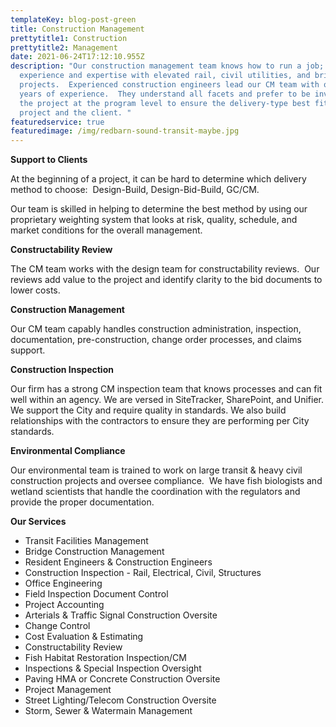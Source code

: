 ```yaml
---
templateKey: blog-post-green
title: Construction Management
prettytitle1: Construction
prettytitle2: Management
date: 2021-06-24T17:12:10.955Z
description: "Our construction management team knows how to run a job; we have
  experience and expertise with elevated rail, civil utilities, and bridge
  projects.  Experienced construction engineers lead our CM team with over 20
  years of experience.  They understand all facets and prefer to be involved in
  the project at the program level to ensure the delivery-type best fits the
  project and the client. "
featuredservice: true
featuredimage: /img/redbarn-sound-transit-maybe.jpg
---
```


<!--StartFragment-->

**Support to Clients**

At the beginning of a project, it can be hard to determine which delivery method to choose:  Design-Build, Design-Bid-Build, GC/CM.

Our team is skilled in helping to determine the best method by using our proprietary weighting system that looks at risk, quality, schedule, and market conditions for the overall management.

**​Constructability Review**

The CM team works with the design team for constructability reviews.  Our reviews add value to the project and identify clarity to the bid documents to lower costs.

**Construction Management**

Our CM team capably handles construction administration, inspection, documentation, pre-construction, change order processes, and claims support.

**Construction Inspection**

Our firm has a strong CM inspection team that knows processes and can fit well within an agency. We are versed in SiteTracker, SharePoint, and Unifier. We support the City and require quality in standards. We also build relationships with the contractors to ensure they are performing per City standards.

**Environmental Compliance**

Our environmental team is trained to work on large transit & heavy civil construction projects and oversee compliance.  We have fish biologists and wetland scientists that handle the coordination with the regulators and provide the proper documentation.

<!--EndFragment-->

**Our Services**

- Transit Facilities Management
- Bridge Construction Management
- Resident Engineers & Construction Engineers
- Construction Inspection - Rail, Electrical, Civil, Structures
- Office Engineering
- Field Inspection Document Control
- Project Accounting
- Arterials & Traffic Signal Construction Oversite
- Change Control
- Cost Evaluation & Estimating
- Constructability Review
- Fish Habitat Restoration Inspection/CM
- Inspections & Special Inspection Oversight
- Paving HMA or Concrete Construction Oversite
- Project Management
- Street Lighting/Telecom Construction Oversite
- Storm, Sewer & Watermain Management
